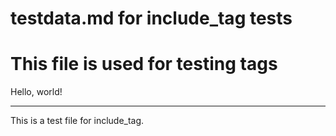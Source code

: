 # testdata.md for include_tag tests

# This file is used for testing <include> tags

Hello, world!

---

This is a test file for include_tag.
